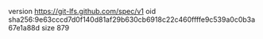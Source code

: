 version https://git-lfs.github.com/spec/v1
oid sha256:9e63cccd7d0f140d81af29b630cb6918c22c460ffffe9c539a0c0b3a67e1a88d
size 879
